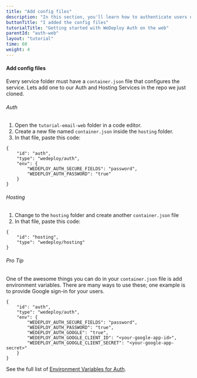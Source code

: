```yaml
---
title: "Add config files"
description: "In this section, you'll learn how to authenticate users on the web using the WeDeploy API Client."
buttonTitle: "I added the config files"
tutorialTitle: "Getting started with WeDeploy Auth on the web"
parentId: "auth-web"
layout: "tutorial"
time: 60
weight: 4
---
```


#### Add config files

Every service folder must have a `container.json` file that configures the service. Lets add one to our Auth and Hosting Services in the repo we just cloned. 

###### Auth 

1. Open the `tutorial-email-web` folder in a code editor.
2. Create a new file named `container.json` inside the `hosting` folder.
3. In that file, paste this code:

```application/json
{
	"id": "auth",
	"type": "wedeploy/auth",
	"env": {
		"WEDEPLOY_AUTH_SECURE_FIELDS": "password",
		"WEDEPLOY_AUTH_PASSWORD": "true"
	}
}
```

###### Hosting 

1. Change to the `hosting` folder and create another `container.json` file
3. In that file, paste this code:

```application/json
{
	"id": "hosting",
	"type": "wedeploy/hosting"
}
```

<aside>

###### <span class="icon-16-star"></span> Pro Tip

One of the awesome things you can do in your `container.json` file is add environment variables. There are many ways to use these; one example is to provide Google sign-in for your users.

```application/json
{
	"id": "auth",
	"type": "wedeploy/auth",
	"env": {
		"WEDEPLOY_AUTH_SECURE_FIELDS": "password",
		"WEDEPLOY_AUTH_PASSWORD": "true",
		"WEDEPLOY_AUTH_GOOGLE": "true",
		"WEDEPLOY_AUTH_GOOGLE_CLIENT_ID": "<your-google-app-id>",
		"WEDEPLOY_AUTH_GOOGLE_CLIENT_SECRET": "<your-google-app-secret>"
	}
}
```

See the full list of <a href="http://wedeploy.com/docs/auth/environment-variables.html" target="_blank">Environment Variables for Auth</a>.


</aside>
